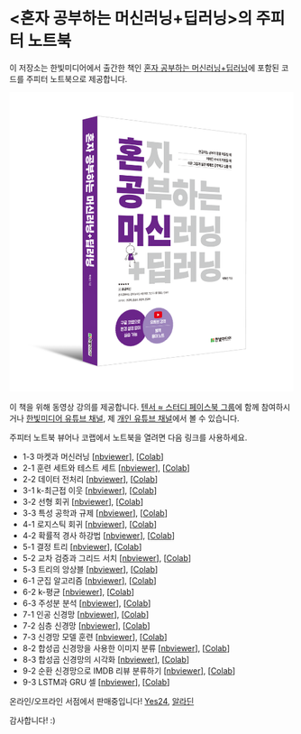# <혼자 공부하는 머신러닝+딥러닝>의 주피터 노트북

이 저장소는 한빛미디어에서 출간한 책인 [혼자 공부하는 머신러닝+딥러닝](https://tensorflow.blog/hg-mldl/)에 포함된 코드를 주피터 노트북으로 제공합니다.

![cover.png](cover.png)

이 책을 위해 동영상 강의를 제공합니다. [텐서 ≈ 스터디 페이스북 그룹]()에 함께 참여하시거나 [한빛미디어 유튜브 채널](https://www.youtube.com/user/HanbitMedia93), 제 [개인 유튜브 채널](https://www.youtube.com/c/HaesunPark_ML/)에서 볼 수 있습니다.

주피터 노트북 뷰어나 코랩에서 노트북을 열려면 다음 링크를 사용하세요.

* 1-3 마켓과 머신러닝 [[nbviewer](https://nbviewer.jupyter.org/github/rickiepark/hg-mldl/blob/master/1-3.ipynb)], [[Colab](https://colab.research.google.com/github/rickiepark/hg-mldl/blob/master/1-3.ipynb)]
* 2-1 훈련 세트와 테스트 세트 [[nbviewer](https://nbviewer.jupyter.org/github/rickiepark/hg-mldl/blob/master/2-1.ipynb)], [[Colab](https://colab.research.google.com/github/rickiepark/hg-mldl/blob/master/2-1.ipynb)]
* 2-2 데이터 전처리 [[nbviewer](https://nbviewer.jupyter.org/github/rickiepark/hg-mldl/blob/master/2-2.ipynb)], [[Colab](https://colab.research.google.com/github/rickiepark/hg-mldl/blob/master/2-2.ipynb)]
* 3-1 k-최근접 이웃 [[nbviewer](https://nbviewer.jupyter.org/github/rickiepark/hg-mldl/blob/master/3-1.ipynb)], [[Colab](https://colab.research.google.com/github/rickiepark/hg-mldl/blob/master/3-1.ipynb)]
* 3-2 선형 회귀 [[nbviewer](https://nbviewer.jupyter.org/github/rickiepark/hg-mldl/blob/master/3-2.ipynb)], [[Colab](https://colab.research.google.com/github/rickiepark/hg-mldl/blob/master/3-2.ipynb)]
* 3-3 특성 공학과 규제 [[nbviewer](https://nbviewer.jupyter.org/github/rickiepark/hg-mldl/blob/master/3-3.ipynb)], [[Colab](https://colab.research.google.com/github/rickiepark/hg-mldl/blob/master/3-3.ipynb)]
* 4-1 로지스틱 회귀 [[nbviewer](https://nbviewer.jupyter.org/github/rickiepark/hg-mldl/blob/master/4-1.ipynb)], [[Colab](https://colab.research.google.com/github/rickiepark/hg-mldl/blob/master/4-1.ipynb)]
* 4-2 확률적 경사 하강법 [[nbviewer](https://nbviewer.jupyter.org/github/rickiepark/hg-mldl/blob/master/4-2.ipynb)], [[Colab](https://colab.research.google.com/github/rickiepark/hg-mldl/blob/master/4-2.ipynb)]
* 5-1 결정 트리 [[nbviewer](https://nbviewer.jupyter.org/github/rickiepark/hg-mldl/blob/master/5-1.ipynb)], [[Colab](https://colab.research.google.com/github/rickiepark/hg-mldl/blob/master/5-1.ipynb)]
* 5-2 교차 검증과 그리드 서치 [[nbviewer](https://nbviewer.jupyter.org/github/rickiepark/hg-mldl/blob/master/5-2.ipynb)], [[Colab](https://colab.research.google.com/github/rickiepark/hg-mldl/blob/master/5-2.ipynb)]
* 5-3 트리의 앙상블 [[nbviewer](https://nbviewer.jupyter.org/github/rickiepark/hg-mldl/blob/master/5-3.ipynb)], [[Colab](https://colab.research.google.com/github/rickiepark/hg-mldl/blob/master/5-3.ipynb)]
* 6-1 군집 알고리즘 [[nbviewer](https://nbviewer.jupyter.org/github/rickiepark/hg-mldl/blob/master/6-1.ipynb)], [[Colab](https://colab.research.google.com/github/rickiepark/hg-mldl/blob/master/6-1.ipynb)]
* 6-2 k-평균 [[nbviewer](https://nbviewer.jupyter.org/github/rickiepark/hg-mldl/blob/master/6-2.ipynb)], [[Colab](https://colab.research.google.com/github/rickiepark/hg-mldl/blob/master/6-2.ipynb)]
* 6-3 주성분 분석 [[nbviewer](https://nbviewer.jupyter.org/github/rickiepark/hg-mldl/blob/master/6-3.ipynb)], [[Colab](https://colab.research.google.com/github/rickiepark/hg-mldl/blob/master/6-3.ipynb)]
* 7-1 인공 신경망 [[nbviewer](https://nbviewer.jupyter.org/github/rickiepark/hg-mldl/blob/master/7-1.ipynb)], [[Colab](https://colab.research.google.com/github/rickiepark/hg-mldl/blob/master/7-1.ipynb)]
* 7-2 심층 신경망 [[nbviewer](https://nbviewer.jupyter.org/github/rickiepark/hg-mldl/blob/master/7-2.ipynb)], [[Colab](https://colab.research.google.com/github/rickiepark/hg-mldl/blob/master/7-2.ipynb)]
* 7-3 신경망 모델 훈련 [[nbviewer](https://nbviewer.jupyter.org/github/rickiepark/hg-mldl/blob/master/7-3.ipynb)], [[Colab](https://colab.research.google.com/github/rickiepark/hg-mldl/blob/master/7-3.ipynb)]
* 8-2 합성곱 신경망을 사용한 이미지 분류 [[nbviewer](https://nbviewer.jupyter.org/github/rickiepark/hg-mldl/blob/master/8-2.ipynb)], [[Colab](https://colab.research.google.com/github/rickiepark/hg-mldl/blob/master/8-2.ipynb)]
* 8-3 합성곱 신경망의 시각화 [[nbviewer](https://nbviewer.jupyter.org/github/rickiepark/hg-mldl/blob/master/8-3.ipynb)], [[Colab](https://colab.research.google.com/github/rickiepark/hg-mldl/blob/master/8-3.ipynb)]
* 9-2 순환 신경망으로 IMDB 리뷰 분류하기 [[nbviewer](https://nbviewer.jupyter.org/github/rickiepark/hg-mldl/blob/master/9-2.ipynb)], [[Colab](https://colab.research.google.com/github/rickiepark/hg-mldl/blob/master/9-2.ipynb)]
* 9-3 LSTM과 GRU 셀 [[nbviewer](https://nbviewer.jupyter.org/github/rickiepark/hg-mldl/blob/master/9-3.ipynb)], [[Colab](https://colab.research.google.com/github/rickiepark/hg-mldl/blob/master/9-3.ipynb)]

온라인/오프라인 서점에서 판매중입니다! [Yes24](http://www.yes24.com/Product/Goods/96024871), [알라딘](https://www.aladin.co.kr/shop/wproduct.aspx?ItemId=257932080)

감사합니다! :)
